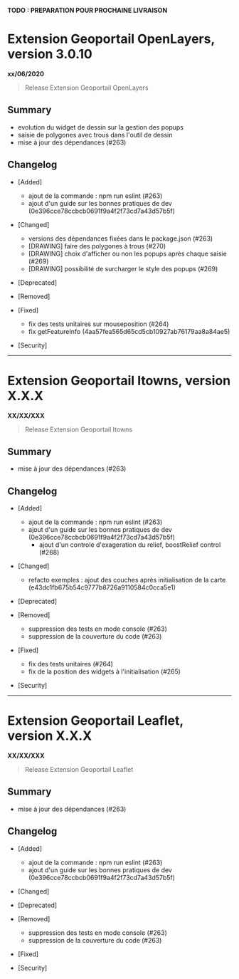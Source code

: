**TODO : PREPARATION POUR PROCHAINE LIVRAISON**

# Extension Geoportail OpenLayers, version 3.0.10

**xx/06/2020**
> Release Extension Geoportail OpenLayers

## Summary

* evolution du widget de dessin sur la gestion des popups
* saisie de polygones avec trous dans l'outil de dessin
* mise à jour des dépendances (#263)

## Changelog

* [Added]

    - ajout de la commande : npm run eslint (#263)
    - ajout d'un guide sur les bonnes pratiques de dev (0e396cce78ccbcb0691f9a4f2f73cd7a43d57b5f)

* [Changed]

    - versions des dépendances fixées dans le package.json (#263)
    - [DRAWING] faire des polygones à trous (#270)
    - [DRAWING] choix d'afficher ou non les popups après chaque saisie (#269)
    - [DRAWING] possibilité de surcharger le style des popups (#269)

* [Deprecated]

* [Removed]

* [Fixed]

	- fix des tests unitaires sur mouseposition (#264)
	- fix getFeatureInfo (4aa57fea565d65cd5cb10927ab76179aa8a84ae5)

* [Security]

---

# Extension Geoportail Itowns, version X.X.X

**XX/XX/XXX**
> Release Extension Geoportail Itowns

## Summary

* mise à jour des dépendances (#263)

## Changelog

* [Added]

  - ajout de la commande : npm run eslint (#263)
  - ajout d'un guide sur les bonnes pratiques de dev (0e396cce78ccbcb0691f9a4f2f73cd7a43d57b5f)
	- ajout d'un controle d'exageration du relief, boostRelief control (#268)

* [Changed]

	- refacto exemples : ajout des couches après initialisation de la carte (e43dc1fb675b54c9777b8726a9110584c0cca5e1)

* [Deprecated]

* [Removed]

    - suppression des tests en mode console (#263)
    - suppression de la couverture du code (#263)

* [Fixed]

	- fix des tests unitaires (#264)
	- fix de la position des widgets à l'initialisation (#265)

* [Security]

---

# Extension Geoportail Leaflet, version X.X.X

**XX/XX/XXX**
> Release Extension Geoportail Leaflet

## Summary

* mise à jour des dépendances (#263)

## Changelog

* [Added]

    - ajout de la commande : npm run eslint (#263)
    - ajout d'un guide sur les bonnes pratiques de dev (0e396cce78ccbcb0691f9a4f2f73cd7a43d57b5f)

* [Changed]

* [Deprecated]

* [Removed]

    - suppression des tests en mode console (#263)
    - suppression de la couverture du code (#263)

* [Fixed]

* [Security]

